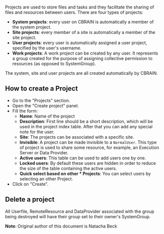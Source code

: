 Projects are used to store files and tasks and they facilitate the sharing of files and resources between users. There are four types of projects:
* **System projects**: every user on CBRAIN is automatically a member of the system project.
* **Site projects**: every member of a site is automatically a member of the site project.
* **User projects**: every user is automatically assigned a user project, specified by the user's username.
* **Work projects**: A work project can be created by any user. It represents a group created for the purpose of assigning collective permission to resources (as opposed to SystemGroup).

The system, site and user projects are all created automatically by CBRAIN.

## How to create a Project

* Go to the "Projects" section.
* Open the "Create project" panel.
* Fill the form:
  * **Name**: Name of the project
  * **Description**: First line should be a short description, which will be used in the project index table. After that you can add any special note for the user.
  * **Site**: The projects can be associated with a specific site.
  * **Invisible**: A project can be made invisible to a `NormalUser`. This type of project is used to share some resource, for example, an Execution Server or Data Provider.
  * **Active users**: This table can be used to add users one by one.
  * **Locked users**: By default these users are hidden in order to reduce the size of the table containing the active users.
  * **Quick select based on other * Projects**: You can select users by selecting an other Project.
* Click on "Create".

## Delete a project

All Userfile, RemoteResource and DataProvider associated with the group being destroyed will have their group set to their owner's SystemGroup.

**Note**: Original author of this document is Natacha Beck